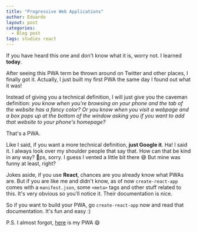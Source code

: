 ```yaml
---
title: "Progressive Web Applications"
author: Eduardo
layout: post
categories:
  - Blog post
tags: studies react
---
```


If you have heard this one and don't know what it is, worry not. I learned **today**.

After seeing this PWA term be thrown around on Twitter and other places, I finally got it. Actually, I just built my first PWA the same day I found out what it was!

Instead of giving you a technical definition, I will just give you the caveman definition: _you know when you're browsing on your phone and the tab of the website has a fancy color? Or you know when you visit a webpage and a box pops up at the bottom of the window asking you if you want to add that website to your phone's homepage?_

That's a PWA.

Like I said, if you want a more technical definition, **just Google it**. Ha! I said it. I always look over my shoulder people that say that. How can that be kind in any way? 👀ps, sorry. I guess I vented a little bit there 😅 But mine was funny at least, right?

Jokes aside, if you use **React**, chances are you already know what PWAs are. But if you are like me and didn't know, as of now `create-react-app` comes with a `manifest.json`, some `<meta>` tags and other stuff related to this. It's very obvious so you'll notice it. Their documentation is nice.

So if you want to build your PWA, go `create-react-app` now and read that documentation. It's fun and easy :)

P.S. I almost forgot, [here](https://upbeat-newton-ab95e5.netlify.com/) is my PWA 😄
